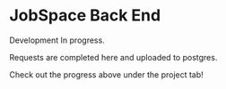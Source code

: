 JobSpace Back End
======
Development In progress.

Requests are completed here and uploaded to postgres.

Check out the progress above under the project tab!
